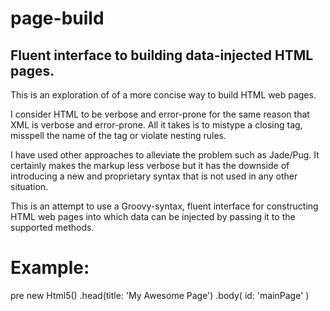 # page-build
## Fluent interface to building data-injected HTML pages.

This is an exploration of of a more concise way to build HTML web pages.

I consider HTML to be verbose and error-prone for the same reason that XML is verbose and error-prone.  All it takes is to mistype a closing tag, misspell the name of the tag or violate nesting rules.

I have used other approaches to alleviate the problem such as Jade/Pug.  It certainly makes the markup less verbose but it has the downside of introducing a new and proprietary syntax that is not used in any other situation.

This is an attempt to use a Groovy-syntax, fluent interface for constructing HTML web pages into which data can be injected by passing it to the supported methods.

# Example:
pre
new Html5()
.head(title: 'My Awesome Page')
.body(
  id: 'mainPage'
)
